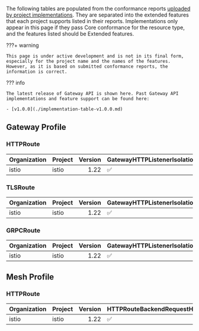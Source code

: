 
The following tables are populated from the conformance reports [uploaded by project implementations](https://github.com/kubernetes-sigs/gateway-api/tree/main/conformance/reports). They are separated into the extended features that each project supports listed in their reports.
Implementations only appear in this page if they pass Core conformance for the resource type, and the features listed should be Extended features.



???+ warning


    This page is under active development and is not in its final form,
    especially for the project name and the names of the features.
    However, as it is based on submitted conformance reports, the information is correct.



??? info


    The latest release of Gateway API is shown here. Past Gateway API implementations and feature support can be found here:

    - [v1.0.0](./implementation-table-v1.0.0.md)


## Gateway Profile

### HTTPRoute

| Organization   | Project   |   Version | GatewayHTTPListenerIsolation   | GatewayPort8080    | GatewayStaticAddresses   | HTTPRouteBackendRequestHeaderModification   | HTTPRouteBackendTimeout   | HTTPRouteHostRewrite   | HTTPRouteMethodMatching   | HTTPRouteParentRefPort   | HTTPRoutePathRedirect   | HTTPRoutePathRewrite   | HTTPRoutePortRedirect   | HTTPRouteQueryParamMatching   | HTTPRouteRequestMirror   | HTTPRouteRequestMultipleMirrors   | HTTPRouteRequestTimeout   | HTTPRouteResponseHeaderModification   | HTTPRouteSchemeRedirect   |
|:---------------|:----------|----------:|:-------------------------------|:-------------------|:-------------------------|:--------------------------------------------|:--------------------------|:-----------------------|:--------------------------|:-------------------------|:------------------------|:-----------------------|:------------------------|:------------------------------|:-------------------------|:----------------------------------|:--------------------------|:--------------------------------------|:--------------------------|
| istio          | istio     |      1.22 | :white_check_mark:             | :white_check_mark: | :white_check_mark:       | :white_check_mark:                          | :white_check_mark:        | :white_check_mark:     | :white_check_mark:        | :white_check_mark:       | :white_check_mark:      | :white_check_mark:     | :white_check_mark:      | :white_check_mark:            | :white_check_mark:       | :white_check_mark:                | :white_check_mark:        | :white_check_mark:                    | :white_check_mark:        |

### TLSRoute

| Organization   | Project   |   Version | GatewayHTTPListenerIsolation   | GatewayPort8080    | GatewayStaticAddresses   |
|:---------------|:----------|----------:|:-------------------------------|:-------------------|:-------------------------|
| istio          | istio     |      1.22 | :white_check_mark:             | :white_check_mark: | :white_check_mark:       |

### GRPCRoute

| Organization   | Project   |   Version | GatewayHTTPListenerIsolation   | GatewayPort8080    | GatewayStaticAddresses   |
|:---------------|:----------|----------:|:-------------------------------|:-------------------|:-------------------------|
| istio          | istio     |      1.22 | :white_check_mark:             | :white_check_mark: | :white_check_mark:       |

## Mesh Profile

### HTTPRoute

| Organization   | Project   |   Version | HTTPRouteBackendRequestHeaderModification   | HTTPRouteBackendTimeout   | HTTPRouteHostRewrite   | HTTPRouteMethodMatching   | HTTPRouteParentRefPort   | HTTPRoutePathRedirect   | HTTPRoutePathRewrite   | HTTPRoutePortRedirect   | HTTPRouteQueryParamMatching   | HTTPRouteRequestMirror   | HTTPRouteRequestMultipleMirrors   | HTTPRouteRequestTimeout   | HTTPRouteResponseHeaderModification   | HTTPRouteSchemeRedirect   | MeshConsumerRoute   |
|:---------------|:----------|----------:|:--------------------------------------------|:--------------------------|:-----------------------|:--------------------------|:-------------------------|:------------------------|:-----------------------|:------------------------|:------------------------------|:-------------------------|:----------------------------------|:--------------------------|:--------------------------------------|:--------------------------|:--------------------|
| istio          | istio     |      1.22 | :white_check_mark:                          | :white_check_mark:        | :white_check_mark:     | :white_check_mark:        | :white_check_mark:       | :white_check_mark:      | :white_check_mark:     | :white_check_mark:      | :white_check_mark:            | :white_check_mark:       | :white_check_mark:                | :white_check_mark:        | :white_check_mark:                    | :white_check_mark:        | :white_check_mark:  |